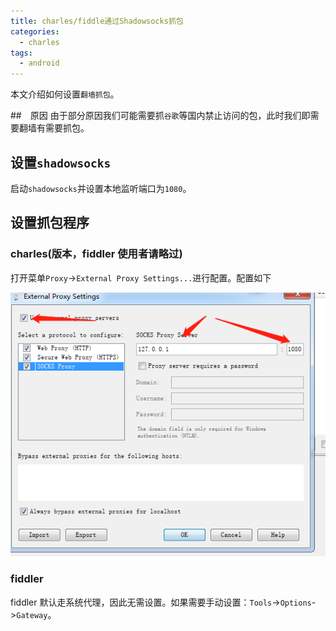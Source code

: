 ```yaml
---
title: charles/fiddle通过Shadowsocks抓包
categories:
  - charles
tags:
  - android
---
```


本文介绍如何设置`翻墙抓包`。

##　原因
由于部分原因我们可能需要抓`谷歌`等国内禁止访问的包，此时我们即需要翻墙有需要抓包。

## 设置`shadowsocks`

启动`shadowsocks`并设置本地监听端口为`1080`。

## 设置抓包程序

### charles(版本，fiddler 使用者请略过)

打开菜单`Proxy`->`External Proxy Settings...`进行配置。配置如下

![config](./_posts_imgs/2019-04-22-fiddler-catch-with-ss-image-1.png)

### fiddler

fiddler 默认走系统代理，因此无需设置。如果需要手动设置：`Tools`->`Options`->`Gateway`。
